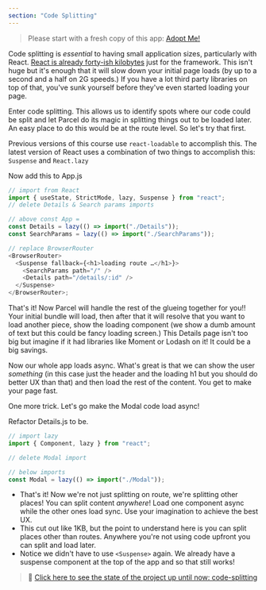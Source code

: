 ```yaml
---
section: "Code Splitting"
---
```


> Please start with a fresh copy of this app: [Adopt Me!][app]

Code splitting is _essential_ to having small application sizes, particularly with React. [React is already forty-ish kilobytes][bundle] just for the framework. This isn't huge but it's enough that it will slow down your initial page loads (by up to a second and a half on 2G speeds.) If you have a lot third party libraries on top of that, you've sunk yourself before they've even started loading your page.

Enter code splitting. This allows us to identify spots where our code could be split and let Parcel do its magic in splitting things out to be loaded later. An easy place to do this would be at the route level. So let's try that first.

Previous versions of this course use `react-loadable` to accomplish this. The latest version of React uses a combination of two things to accomplish this: `Suspense` and `React.lazy`

Now add this to App.js

```javascript
// import from React
import { useState, StrictMode, lazy, Suspense } from "react";
// delete Details & Search params imports

// above const App =
const Details = lazy(() => import("./Details"));
const SearchParams = lazy(() => import("./SearchParams"));

// replace BrowserRouter
<BrowserRouter>
  <Suspense fallback={<h1>loading route …</h1>}>
    <SearchParams path="/" />
    <Details path="/details/:id" />
  </Suspense>
</BrowserRouter>;
```

That's it! Now Parcel will handle the rest of the glueing together for you!! Your initial bundle will load, then after that it will resolve that you want to load another piece, show the loading component (we show a dumb amount of text but this could be fancy loading screen.) This Details page isn't too big but imagine if it had libraries like Moment or Lodash on it! It could be a big savings.

Now our whole app loads async. What's great is that we can show the user _something_ (in this case just the header and the loading h1 but you should do better UX than that) and then load the rest of the content. You get to make your page fast.

One more trick. Let's go make the Modal code load async!

Refactor Details.js to be.

```javascript
// import lazy
import { Component, lazy } from "react";

// delete Modal import

// below imports
const Modal = lazy(() => import("./Modal"));
```

- That's it! Now we're not just splitting on route, we're splitting other places! You can split content _anywhere_! Load one component async while the other ones load sync. Use your imagination to achieve the best UX.
- This cut out like 1KB, but the point to understand here is you can split places other than routes. Anywhere you're not using code upfront you can split and load later.
- Notice we didn't have to use `<Suspense>` again. We already have a suspense component at the top of the app and so that still works!

> 🏁 [Click here to see the state of the project up until now: code-splitting][step]

[step]: https://github.com/btholt/citr-v8-project/tree/master/code-splitting
[app]: https://github.com/btholt/citr-v8-project/tree/master/12-portals-and-refs
[bundle]: https://bundlephobia.com/package/react-dom@18.0.0-rc.0
